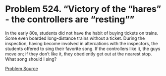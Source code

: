 # Problem 524. “Victory of the “hares” - the controllers are “resting””

In the early 80s, students did not have the habit of buying tickets on trains. Some even boarded long-distance trains without a ticket. During the inspection, having become involved in altercations with the inspectors, the students offered to sing their favorite song. If the controllers like it, the guys move on; if they don’t like it, they obediently get out at the nearest stop. What song should I sing?

[Problem Source](https://www.trizland.ru/tasks/1402/)